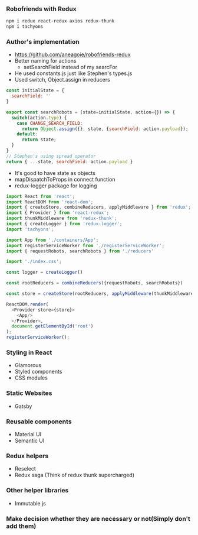 ### Robofriends with Redux

```sh
npm i redux react-redux axios redux-thunk
npm i tachyons
```

### Author's implementation

* https://github.com/aneagoie/robofriends-redux
* Better naming for actions
  * setSearchField instead of my searcFor
* He used constants.js just like Stephen's types.js
* Used switch, Object.assign in reducers
```js
const initialState = {
  searchField: ''
}

export const searchRobots = (state=initialState, action={}) => {
  switch(action.type) {
    case CHANGE_SEARCH_FIELD:
      return Object.assign({}, state, {searchField: action.payload});
    default:
      return state;
  }
}
// Stephen's using spread operator
return { ...state, searchField: action.payload }
```
* It's good to have state as objects
* mapDispatchToProps in connect function
* redux-logger package for logging
```js
import React from 'react';
import ReactDOM from 'react-dom';
import { createStore, combineReducers, applyMiddleware } from 'redux';
import { Provider } from 'react-redux';
import thunkMiddleware from 'redux-thunk';
import { createLogger } from 'redux-logger';
import 'tachyons';

import App from './containers/App';
import registerServiceWorker from './registerServiceWorker';
import { requestRobots, searchRobots } from './reducers'

import './index.css';

const logger = createLogger() 

const rootReducers = combineReducers({requestRobots, searchRobots})

const store = createStore(rootReducers, applyMiddleware(thunkMiddleware, logger))

ReactDOM.render(
  <Provider store={store}>
    <App/>
  </Provider>,
  document.getElementById('root')
);
registerServiceWorker();
``` 

### Styling in React

* Glamorous
* Styled components
* CSS modules

### Static Websites

* Gatsby

### Reusable components

* Material UI
* Semantic UI

### Redux helpers

* Reselect
* Redux saga (Think of redux thunk supercharged)

### Other helper libraries

* Immutable js

### Make decision whether they are necessary or not(Simply don't add them)